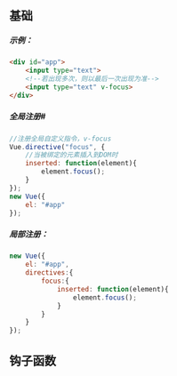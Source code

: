 ## 基础

##### 示例：

```html
<div id="app">
    <input type="text">
    <!--若出现多次，则以最后一次出现为准-->
    <input type="text" v-focus>
</div>
```
##### 全局注册#
```js
//注册全局自定义指令，v-focus
Vue.directive("focus", {
	//当被绑定的元素插入到DOM时
	inserted: function(element){
		element.focus();
	}
});
new Vue({
	el: "#app"
});
```

##### 局部注册：

```js
new Vue({
	el: "#app",
	directives:{
		focus:{
			inserted: function(element){
				element.focus();
			}
		}
	}
});
```

## 钩子函数

